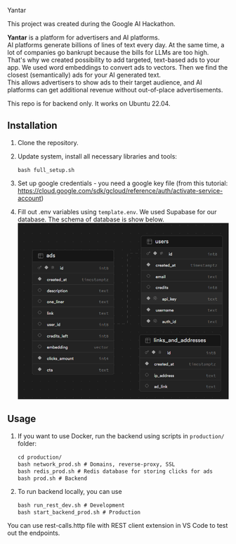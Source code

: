 Yantar

This project was created during the Google AI Hackathon.

**Yantar** is a platform for advertisers and AI platforms.  
AI platforms generate billions of lines of text every day. At the same time, a lot of companies go bankrupt because the bills for LLMs are too high.  
That's why we created possibility to add targeted, text-based ads to your app. We used word embeddings to convert ads to vectors. Then we find the closest (semantically) ads for your AI generated text.  
This allows advertisers to show ads to their target audience, and AI platforms can get additional revenue without out-of-place advertisements.

This repo is for backend only. It works on Ubuntu 22.04.

## Installation

1. Clone the repository.

2. Update system, install all necessary libraries and tools:
    ```shell
    bash full_setup.sh
    ```
3. Set up google credentials - you need a google key file (from this tutorial: https://cloud.google.com/sdk/gcloud/reference/auth/activate-service-account)

4. Fill out .env variables using `template.env`. We used Supabase for our database. The schema of database is show below.
![alt text](image.png)

## Usage


1. If you want to use Docker, run the backend using scripts in `production/` folder:  
    ```shell
    cd production/
    bash network_prod.sh # Domains, reverse-proxy, SSL
    bash redis_prod.sh # Redis database for storing clicks for ads
    bash prod.sh # Backend
    ```
2. To run backend locally, you can use
    ```shell
    bash run_rest_dev.sh # Development
    bash start_backend_prod.sh # Production
    ```
You can use rest-calls.http file with REST client extension in VS Code to test out the endpoints.